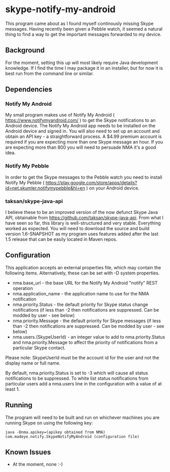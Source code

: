 skype-notify-my-android
=======================

This program came about as I found myself continously missing Skype messages.  Having recently been given a Pebble watch, it seemed a natural thing to find a way to get the important messages forwarded to my device.  

## Background

For the moment, setting this up will most likely require Java development knowledge.  If I find the time I may package it in an installer, but for now it is best run from the command line or similar. 

## Dependencies

### Notify My Android

My small program makes use of Notify My Android ( https://www.notifymyandroid.com/ ) to get the Skype notifications to an Android device.  The Notify My Android app needs to be installed on the Android device and signed in.  You will also need to set up an account and obtain an API key - a straightforward process.  A $4.99 premium account is required if you are expecting more than one Skype message an hour. If you are expecting more than 800 you will need to persuade NMA it's a good idea. 

### Notify My Pebble

In order to get the Skype messages to the Pebble watch you need to install Notify My Pebble ( https://play.google.com/store/apps/details?id=net.skumler.notifymypebble&hl=en ) on your Android device. 

### taksan/skype-java-api

I believe these to be an improved version of the now defunct Skype Java API, obtainable from https://github.com/taksan/skype-java-api.  From what I have seen so far, this library is well-structured and very stable. Everything worked as expected.  You will need to download the source and build version 1.6-SNAPSHOT as my program uses features added after the last 1.5 release that can be easily located in Maven repos. 

## Configuration

This application accepts an external properties file, which may contain the following items. Alternatively, these can be set with -D system properties.

* nma.base_url - the base URL for the Notify My Android "notify" REST operation
* nma.application_name - the application name to use for the NMA notification
* nma.priority.Status - the default priority for Skype status change notifications (if less than -2 then notifications are suppressed. Can be modded by user - see below)
* nma.priority.Message - the default priority for Skype messages (if less than -2 then notifications are suppressed. Can be modded by user - see below)
* nma.users.(SkypeUserId) - an integer value to add to nma.priority.Status and nma.priority.Message to affect the priority of notifications from a particular Skype contact.

Please note: SkypeUserId must be the account id for the user and not the display name or full name.  

By default, nma.priority.Status is set to -3 which will cause all status notifications to be suppressed.  To white list status notifications from particular users add a nma.users line in the configuration with a value of at least 1.

## Running

The program will need to be built and run on whichever machines you are running Skype on using the following key:

    java -Dnma.apikey=(apikey obtained from NMA) com.madeye.notify.SkypeNotifyMyAndroid (configuration file)

## Known Issues

+ At the moment, none :-)

